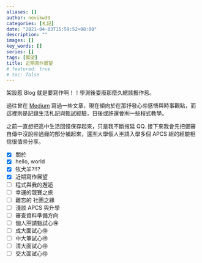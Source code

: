 ```yaml
---
aliases: []
author: nevikw39
categories: [札記]
date: "2021-04-03T15:59:52+08:00"
description: ""
images: []
key_words: []
series: []
tags: [展望]
title: 近期寫作展望
# featured: true
# toc: false
---
```


架設惹 Blog 就是要寫作啊！！學測後耍廢那麼久總該振作惹。

過往曾在 [Medium](https://nevikw39.medium.com/) 寫過一些文章，現在傾向於在那抒發心🉐感悟與時事觀點，而這裡則是記錄生活札記與甄試經驗，日後或許還會🈶️一些程式教學。

之前一直想把高中生活回憶保存起來，只是我不斷拖延 QQ. 接下來我會先把備審自傳中沒說🉐過癮的部分補起來，還🈶️大學個人🈸請入學多個 APCS 組的經驗相信很值🉐分享。

- [x] 關於
- [x] hello, world
- [x] 牧犬羊⁈⁉
- [x] 近期寫作展望
- [ ] 程式與我的邂逅
- [ ] 幸運的競賽之旅
- [ ] 難忘的 社團之緣
- [ ] 淺談 APCS 與升學
- [ ] 審查資料準備方向
- [ ] 個人🈸請甄試心🉐
- [ ] 成大面試心🉐
- [ ] 中大筆試心🉐
- [ ] 清大面試心🉐
- [ ] 交大面試心🉐
